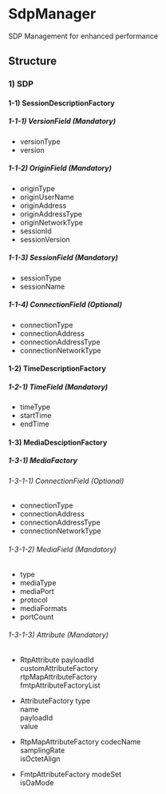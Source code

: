 # SdpManager
SDP Management for enhanced performance
  
  
## Structure
### 1) SDP
#### 1-1) SessionDescriptionFactory
##### 1-1-1) VersionField (Mandatory)
- versionType
- version
  
##### 1-1-2) OriginField (Mandatory)
- originType
- originUserName
- originAddress
- originAddressType
- originNetworkType
- sessionId
- sessionVersion
  
##### 1-1-3) SessionField (Mandatory)
- sessionType
- sessionName
  
##### 1-1-4) ConnectionField (Optional)
- connectionType
- connectionAddress
- connectionAddressType
- connectionNetworkType
  
#### 1-2) TimeDescriptionFactory
##### 1-2-1) TimeField (Mandatory)
- timeType
- startTime
- endTime
  
  
#### 1-3) MediaDesciptionFactory
##### 1-3-1) MediaFactory
###### 1-3-1-1) ConnectionField (Optional)
- connectionType
- connectionAddress
- connectionAddressType
- connectionNetworkType
  
###### 1-3-1-2) MediaField (Mandatory)
- type
- mediaType
- mediaPort
- protocol
- mediaFormats
- portCount
  
###### 1-3-1-3) Attribute (Mandatory)
- RtpAttribute
payloadId  
customAttributeFactory  
rtpMapAttributeFactory  
fmtpAttributeFactoryList  
  
- AttributeFactory
type  
name  
payloadId  
value  
  
- RtpMapAttributeFactory
codecName  
samplingRate  
isOctetAlign  
  
- FmtpAttributeFactory
modeSet  
isOaMode  
  
  
